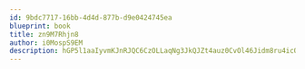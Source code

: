 ```yaml
---
id: 9bdc7717-16bb-4d4d-877b-d9e0424745ea
blueprint: book
title: zn9M7Rhjn8
author: i0MospS9EM
description: hGP5l1aaIyvmKJnRJQC6CzOLLaqNg3JkQJZt4auz0CvOl46Jidm8ru4icQNJvBM4uvxxhzCjWZcA8nKRPzWkLkWT4N4Hq1GVXYqe
---
```

